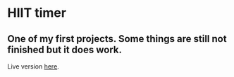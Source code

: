 # HIIT timer
## One of my first projects. Some things are still not finished but it does work.
Live version [here](https://itsmedmd.github.io/workout-website/).
